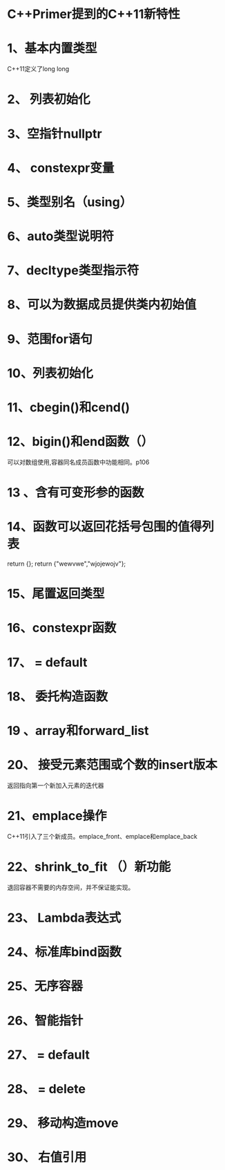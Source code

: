 # C++Primer提到的C++11新特性

# 1、基本内置类型

C++11定义了long long 

# 2、 列表初始化

# 3、空指针nullptr

# 4、 constexpr变量

# 5、类型别名（using）

# 6、auto类型说明符

# 7、decltype类型指示符

# 8、可以为数据成员提供类内初始值

# 9、范围for语句

# 10、列表初始化

# 11、cbegin()和cend()

# 12、bigin()和end函数（）

可以对数组使用,容器同名成员函数中功能相同。p106

# 13 、含有可变形参的函数

# 14、函数可以返回花括号包围的值得列表

return {};  return {"wewvwe","wjojewojv"};

# 15、尾置返回类型

# 16、constexpr函数

# 17、 = default

# 18、 委托构造函数

# 19 、array和forward_list

# 20、 接受元素范围或个数的insert版本

返回指向第一个新加入元素的迭代器

# 21、emplace操作

C++11引入了三个新成员。emplace_front、emplace和emplace_back

# 22、shrink_to_fit （）新功能

退回容器不需要的内存空间，并不保证能实现。

# 23、 Lambda表达式

# 24、标准库bind函数

# 25、无序容器

# 26、智能指针

# 27、 = default

# 28、 = delete

# 29、 移动构造move

# 30、 右值引用

